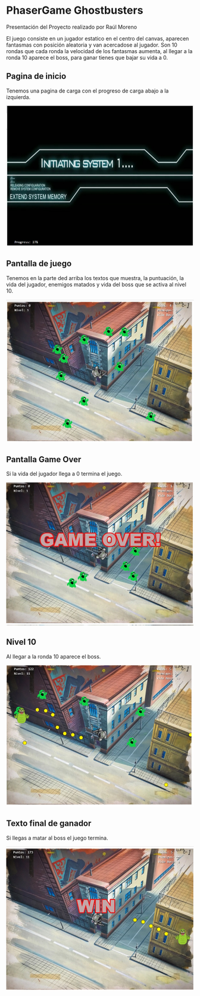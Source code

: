 # PhaserGame Ghostbusters

Presentación del Proyecto realizado por Raúl Moreno

El juego consiste en un jugador estatico en el centro del canvas, aparecen fantasmas con posición aleatoria y van acercadose al jugador.
Son 10 rondas que cada ronda la velocidad de los fantasmas aumenta, al llegar a la ronda 10 aparece el boss, para ganar tienes que bajar su vida a 0.

## Pagina de inicio

Tenemos una pagina de carga con el progreso de carga abajo a la izquierda.

![Imagen de Carga](assest/inicio.jpg)

## Pantalla de juego

Tenemos en la parte ded arriba los textos que muestra, la puntuación, la vida del jugador, enemigos matados y vida del boss que se activa al nivel 10.

![Imagen de Carga](assest/p1.jpg)

## Pantalla Game Over

Si la vida del jugador llega a 0 termina el juego.

![Imagen de Carga](assest/pover.jpg)

## Nivel 10

Al llegar a la ronda 10 aparece el boss.

![Imagen de Carga](assest/p10.jpg)

## Texto final de ganador

Si llegas a matar al boss el juego termina.

![Imagen de Carga](assest/pwin.jpg)
